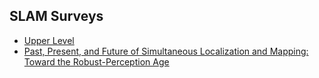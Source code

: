 ## SLAM Surveys

- [Upper Level](../README.md)
- [Past, Present, and Future of Simultaneous Localization and Mapping: Toward the Robust-Perception Age](past_present_and_future_of_simultaneous_localization_and_mapping_toward_the_robust_perception_age.md)
